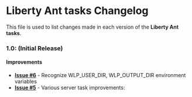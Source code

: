 # Liberty Ant tasks Changelog

This file is used to list changes made in each version of the __Liberty Ant tasks__.

### 1.0: (Initial Release)

#### Improvements

- **[Issue #6](https://github.com/WASdev/ci.ant/issues/6)** - Recognize WLP_USER_DIR, WLP_OUTPUT_DIR environment variables
- **[Issue #5](https://github.com/WASdev/ci.ant/issues/5)** - Various server task improvements:

